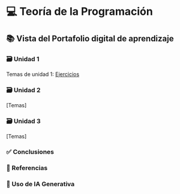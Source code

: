 # 💻 Teoría de la Programación

## 📚 Vista del Portafolio digital de aprendizaje

### 🗃️ Unidad 1
Temas de unidad 1:
[Ejercicios](unidad1.md)
### 🗃️ Unidad 2
[Temas]
### 🗃️ Unidad 3
[Temas]
### ✅ Conclusiones

### 📖 Referencias

### 🤖 Uso de IA Generativa
